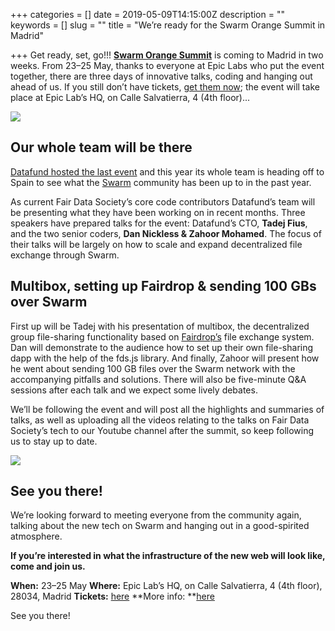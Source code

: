 +++
categories = []
date = 2019-05-09T14:15:00Z
description = ""
keywords = []
slug = ""
title = "We’re ready for the Swarm Orange Summit in Madrid"

+++
Get ready, set, go!!! [**Swarm Orange Summit**](https://summit.ethswarm.org/) is coming to Madrid in two weeks. From 23–25 May, thanks to everyone at Epic Labs who put the event together, there are three days of innovative talks, coding and hanging out ahead of us. If you still don’t have tickets, [get them now](https://www.eventbrite.com/e/swarm-orange-summit-madrid-2019-tickets-57378034245?aff=ebdssbdestsearch); the event will take place at Epic Lab’s HQ, on Calle Salvatierra, 4 (4th floor)...

![](/uploads/madrid1.png)

## Our whole team will be there

[Datafund hosted the last event](https://blog.datafund.net/the-swarm-is-here-swarm-orange-summit-in-ljubljana-b9eeb292d175) and this year its whole team is heading off to Spain to see what the [Swarm](https://swarm-gateways.net/bzz:/theswarm.eth/) community has been up to in the past year.

As current Fair Data Society’s core code contributors Datafund’s team will be presenting what they have been working on in recent months. Three speakers have prepared talks for the event: Datafund’s CTO, **Tadej Fius**, and the two senior coders, **Dan Nickless & Zahoor Mohamed**. The focus of their talks will be largely on how to scale and expand decentralized file exchange through Swarm.

## Multibox, setting up Fairdrop & sending 100 GBs over Swarm

First up will be Tadej with his presentation of multibox, the decentralized group file-sharing functionality based on [Fairdrop’s](http://fairdrop.xyz) file exchange system. Dan will demonstrate to the audience how to set up their own file-sharing dapp with the help of the fds.js library. And finally, Zahoor will present how he went about sending 100 GB files over the Swarm network with the accompanying pitfalls and solutions. There will also be five-minute Q&A sessions after each talk and we expect some lively debates.

We’ll be following the event and will post all the highlights and summaries of talks, as well as uploading all the videos relating to the talks on Fair Data Society’s tech to our Youtube channel after the summit, so keep following us to stay up to date.

![](/uploads/madrid2.png)

## See you there!

We’re looking forward to meeting everyone from the community again, talking about the new tech on Swarm and hanging out in a good-spirited atmosphere.

**If you’re interested in what the infrastructure of the new web will look like, come and join us.**

**When:** 23–25 May
**Where:** Epic Lab’s HQ, on Calle Salvatierra, 4 (4th floor), 28034, Madrid
**Tickets:** [here](https://www.eventbrite.com/e/swarm-orange-summit-madrid-2019-tickets-57378034245?aff=ebdssbdestsearch)
\**More info: **[here](https://summit.ethswarm.org/)

See you there!